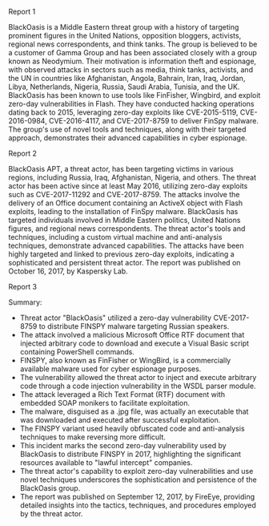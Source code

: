 
Report 1

BlackOasis is a Middle Eastern threat group with a history of targeting prominent figures in the United Nations, opposition bloggers, activists, regional news correspondents, and think tanks. The group is believed to be a customer of Gamma Group and has been associated closely with a group known as Neodymium. Their motivation is information theft and espionage, with observed attacks in sectors such as media, think tanks, activists, and the UN in countries like Afghanistan, Angola, Bahrain, Iran, Iraq, Jordan, Libya, Netherlands, Nigeria, Russia, Saudi Arabia, Tunisia, and the UK. BlackOasis has been known to use tools like FinFisher, Wingbird, and exploit zero-day vulnerabilities in Flash. They have conducted hacking operations dating back to 2015, leveraging zero-day exploits like CVE-2015-5119, CVE-2016-0984, CVE-2016-4117, and CVE-2017-8759 to deliver FinSpy malware. The group's use of novel tools and techniques, along with their targeted approach, demonstrates their advanced capabilities in cyber espionage.





Report 2

BlackOasis APT, a threat actor, has been targeting victims in various regions, including Russia, Iraq, Afghanistan, Nigeria, and others. The threat actor has been active since at least May 2016, utilizing zero-day exploits such as CVE-2017-11292 and CVE-2017-8759. The attacks involve the delivery of an Office document containing an ActiveX object with Flash exploits, leading to the installation of FinSpy malware. BlackOasis has targeted individuals involved in Middle Eastern politics, United Nations figures, and regional news correspondents. The threat actor's tools and techniques, including a custom virtual machine and anti-analysis techniques, demonstrate advanced capabilities. The attacks have been highly targeted and linked to previous zero-day exploits, indicating a sophisticated and persistent threat actor. The report was published on October 16, 2017, by Kaspersky Lab.





Report 3

Summary:
- Threat actor "BlackOasis" utilized a zero-day vulnerability CVE-2017-8759 to distribute FINSPY malware targeting Russian speakers.
- The attack involved a malicious Microsoft Office RTF document that injected arbitrary code to download and execute a Visual Basic script containing PowerShell commands.
- FINSPY, also known as FinFisher or WingBird, is a commercially available malware used for cyber espionage purposes.
- The vulnerability allowed the threat actor to inject and execute arbitrary code through a code injection vulnerability in the WSDL parser module.
- The attack leveraged a Rich Text Format (RTF) document with embedded SOAP monikers to facilitate exploitation.
- The malware, disguised as a .jpg file, was actually an executable that was downloaded and executed after successful exploitation.
- The FINSPY variant used heavily obfuscated code and anti-analysis techniques to make reversing more difficult.
- This incident marks the second zero-day vulnerability used by BlackOasis to distribute FINSPY in 2017, highlighting the significant resources available to "lawful intercept" companies.
- The threat actor's capability to exploit zero-day vulnerabilities and use novel techniques underscores the sophistication and persistence of the BlackOasis group.
- The report was published on September 12, 2017, by FireEye, providing detailed insights into the tactics, techniques, and procedures employed by the threat actor.


